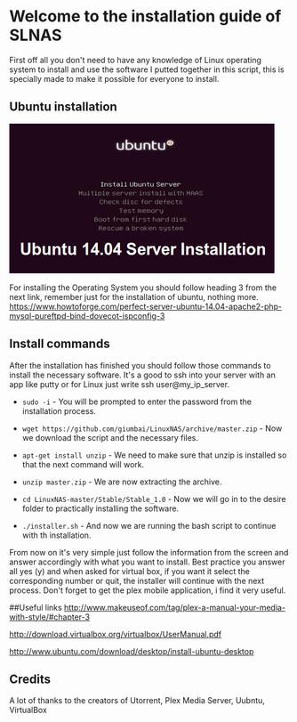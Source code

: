 # Welcome to the installation guide of SLNAS

First off all you don't need to have any knowledge of Linux operating system to install and use the software I putted together  in this script, this is specially made to make it possible for everyone to install. 

## Ubuntu installation

![Screenshot](img/ubuntu.jpeg)


For installing the Operating System you should follow heading 3 from the next link, remember just for the installation of ubuntu, nothing more.
https://www.howtoforge.com/perfect-server-ubuntu-14.04-apache2-php-mysql-pureftpd-bind-dovecot-ispconfig-3


## Install commands

After the installation has finished you should follow those commands to install the necessary software. It's a good to ssh into your server with an app like putty or for Linux just write ssh user@my_ip_server.


* `sudo -i` - You will be prompted to enter the password from the installation process.

* `wget https://github.com/giumbai/LinuxNAS/archive/master.zip` - Now we download the script and the necessary files.

* `apt-get install unzip` - We need to make sure that unzip is installed so that the next command will work.

* `unzip master.zip` - We are now extracting the archive.

* `cd LinuxNAS-master/Stable/Stable_1.0` - Now we will go in to the desire folder to practically installing the software.

* `./installer.sh` - And now we are running the bash script to continue with th installation.



From now on it's very simple just follow the information from the screen and answer accordingly with what you want to install. Best practice you answer all yes (y) and when asked for virtual box, if you want it select the corresponding number or quit, the installer will continue with the next process. Don't forget to get the plex mobile application, i find it very useful. 

##Useful links
http://www.makeuseof.com/tag/plex-a-manual-your-media-with-style/#chapter-3

http://download.virtualbox.org/virtualbox/UserManual.pdf

http://www.ubuntu.com/download/desktop/install-ubuntu-desktop



## Credits
A lot of thanks to the creators of Utorrent, Plex Media Server, Uubntu, VirtualBox
